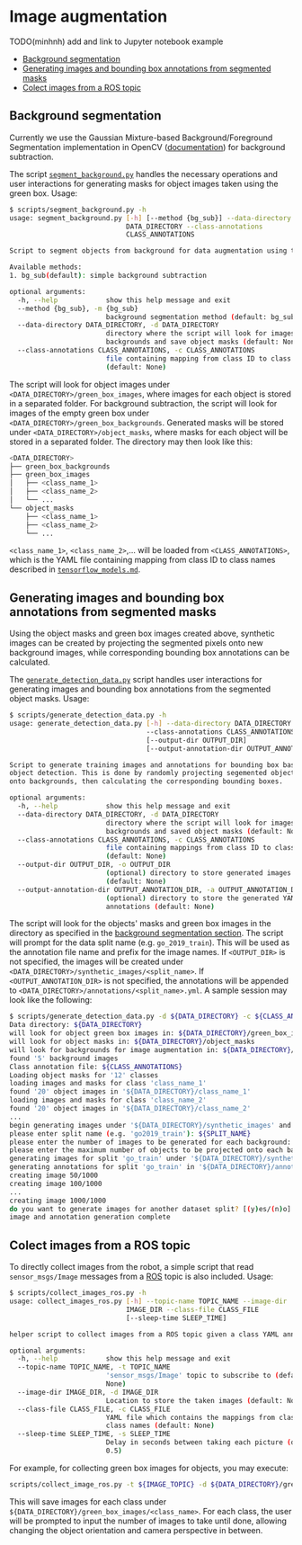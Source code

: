 # Image augmentation

TODO(minhnh) add and link to Jupyter notebook example

* [Background segmentation](#background-segmentation)
* [Generating images and bounding box annotations from segmented masks](#generating-images-and-bounding-box-annotations-from-segmented-masks)
* [Colect images from a ROS topic](#colect-images-from-a-ros-topic)

## Background segmentation

Currently we use the Gaussian Mixture-based Background/Foreground Segmentation implementation in OpenCV
([documentation](https://docs.opencv.org/master/d7/d7b/classcv_1_1BackgroundSubtractorMOG2.html)) for
background subtraction.

The script [`segment_background.py`](../scripts/segment_background.py) handles the necessary operations and
user interactions for generating masks for object images taken using the green box. Usage:

```sh
$ scripts/segment_background.py -h
usage: segment_background.py [-h] [--method {bg_sub}] --data-directory
                             DATA_DIRECTORY --class-annotations
                             CLASS_ANNOTATIONS

Script to segment objects from background for data augmentation using the green box in b-it-bots@Home.

Available methods:
1. bg_sub(default): simple background subtraction

optional arguments:
  -h, --help            show this help message and exit
  --method {bg_sub}, -m {bg_sub}
                        background segmentation method (default: bg_sub)
  --data-directory DATA_DIRECTORY, -d DATA_DIRECTORY
                        directory where the script will look for images,
                        backgrounds and save object masks (default: None)
  --class-annotations CLASS_ANNOTATIONS, -c CLASS_ANNOTATIONS
                        file containing mapping from class ID to class name
                        (default: None)
```

The script will look for object images under `<DATA_DIRECTORY>/green_box_images`, where images for each object
is stored in a separated folder. For background subtraction, the script will look for images of the empty green box
under `<DATA_DIRECTORY>/green_box_backgrounds`. Generated masks will be stored under `<DATA_DIRECTORY>/object_masks`,
where masks for each object will be stored in a separated folder. The directory may then look like this:

```sh
<DATA_DIRECTORY>
├── green_box_backgrounds
├── green_box_images
│   ├── <class_name_1>
│   ├── <class_name_2>
│   └── ...
└── object_masks
    ├── <class_name_1>
    ├── <class_name_2>
    └── ...
```

`<class_name_1>`, `<class_name_2>`,... will be loaded from `<CLASS_ANNOTATIONS>`, which is the YAML file containing
mapping from class ID to class names described in [`tensorflow_models.md`](tensorflow_models.md).

## Generating images and bounding box annotations from segmented masks

Using the object masks and green box images created above, synthetic images can be created by projecting the segmented
pixels onto new background images, while corresponding bounding box annotations can be calculated.

The [`generate_detection_data.py`](../scripts/generate_detection_data.py) script handles user interactions for
generating images and bounding box annotations from the segmented object masks. Usage:

```sh
$ scripts/generate_detection_data.py -h
usage: generate_detection_data.py [-h] --data-directory DATA_DIRECTORY
                                  --class-annotations CLASS_ANNOTATIONS
                                  [--output-dir OUTPUT_DIR]
                                  [--output-annotation-dir OUTPUT_ANNOTATION_DIR]

Script to generate training images and annotations for bounding box based
object detection. This is done by randomly projecting segemented object pixels
onto backgrounds, then calculating the corresponding bounding boxes.

optional arguments:
  -h, --help            show this help message and exit
  --data-directory DATA_DIRECTORY, -d DATA_DIRECTORY
                        directory where the script will look for images,
                        backgrounds and saved object masks (default: None)
  --class-annotations CLASS_ANNOTATIONS, -c CLASS_ANNOTATIONS
                        file containing mappings from class ID to class name
                        (default: None)
  --output-dir OUTPUT_DIR, -o OUTPUT_DIR
                        (optional) directory to store generated images
                        (default: None)
  --output-annotation-dir OUTPUT_ANNOTATION_DIR, -a OUTPUT_ANNOTATION_DIR
                        (optional) directory to store the generated YAML
                        annotations (default: None)
```

The script will look for the objects' masks and green box images in the directory as specified in the
[background segmentation section](#background-segmentation). The script will prompt for the data split name
(e.g. `go_2019_train`). This will be used as the annotation file name and prefix for the image names.
If `<OUTPUT_DIR>` is not specified, the images will be created under `<DATA_DIRECTORY>/synthetic_images/<split_name>`.
If `<OUTPUT_ANNOTATION_DIR>` is not specified, the annotations will be appended to
`<DATA_DIRECTORY>/annotations/<split_name>.yml`. A sample session may look like the following:

```sh
$ scripts/generate_detection_data.py -d ${DATA_DIRECTORY} -c ${CLASS_ANNOTATIONS}
Data directory: ${DATA_DIRECTORY}
will look for object green box images in: ${DATA_DIRECTORY}/green_box_images
will look for object masks in: ${DATA_DIRECTORY}/object_masks
will look for backgrounds for image augmentation in: ${DATA_DIRECTORY}/augmentation_backgrounds
found '5' background images
Class annotation file: ${CLASS_ANNOTATIONS}
Loading object masks for '12' classes
loading images and masks for class 'class_name_1'
found '20' object images in '${DATA_DIRECTORY}/class_name_1'
loading images and masks for class 'class_name_2'
found '20' object images in '${DATA_DIRECTORY}/class_name_2'
...
begin generating images under '${DATA_DIRECTORY}/synthetic_images' and annotation files under '${DATA_DIRECTORY}/annotations'
please enter split name (e.g. 'go2019_train'): ${SPLIT_NAME}
please enter the number of images to be generated for each background: 200
please enter the maximum number of objects to be projected onto each background: 7
generating images for split 'go_train' under '${DATA_DIRECTORY}/synthetic_images/${SPLIT_NAME}'
generating annotations for split 'go_train' in '${DATA_DIRECTORY}/annotations/${SPLIT_NAME}.yml'
creating image 50/1000
creating image 100/1000
...
creating image 1000/1000
do you want to generate images for another dataset split? [(y)es/(n)o]: n
image and annotation generation complete
```

## Colect images from a ROS topic

To directly collect images from the robot, a simple script that read `sensor_msgs/Image` messages from a
[ROS](http://www.ros.org/) topic is also included. Usage:

```sh
$ scripts/collect_images_ros.py -h
usage: collect_images_ros.py [-h] --topic-name TOPIC_NAME --image-dir
                             IMAGE_DIR --class-file CLASS_FILE
                             [--sleep-time SLEEP_TIME]

helper script to collect images from a ROS topic given a class YAML annotation

optional arguments:
  -h, --help            show this help message and exit
  --topic-name TOPIC_NAME, -t TOPIC_NAME
                        'sensor_msgs/Image' topic to subscribe to (default:
                        None)
  --image-dir IMAGE_DIR, -d IMAGE_DIR
                        Location to store the taken images (default: None)
  --class-file CLASS_FILE, -c CLASS_FILE
                        YAML file which contains the mappings from class ID to
                        class names (default: None)
  --sleep-time SLEEP_TIME, -s SLEEP_TIME
                        Delay in seconds between taking each picture (default:
                        0.5)
```

For example, for collecting green box images for objects, you may execute:

```sh
scripts/collect_image_ros.py -t ${IMAGE_TOPIC} -d ${DATA_DIRECTORY}/green_box_images -c ${CLASS_ANNOTATIONS}
```

This will save images for each class under `${DATA_DIRECTORY}/green_box_images/<class_name>`. For each class, the user
will be prompted to input the number of images to take until done, allowing changing the object orientation and
camera perspective in between.
